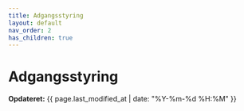 ```yaml
---
title: Adgangsstyring
layout: default
nav_order: 2
has_children: true
---
```

# Adgangsstyring
**Opdateret:** {{ page.last_modified_at | date: "%Y-%m-%d %H:%M" }}

